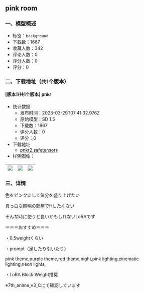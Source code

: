 ## pink room
### 一、模型概述

- 标签：`background`
- 下载数：1667
- 收藏人数：342
- 评论人数：0
- 评分人数：0
- 评分：0

### 二、下载地址（共1个版本）

#### [版本1/共1个版本] pnkr

- 统计数据
  - 发布时间：2023-03-29T07:41:32.976Z
  - 原始模型：SD 1.5
  - 下载数：1667
  - 评分人数：0
  - 评分：0
- 下载地址
  - [pnkr2.safetensors](https://civitai.com/api/download/models/31138)
- 样例图像：

| <img src="https://image.civitai.com/xG1nkqKTMzGDvpLrqFT7WA/88292104-7e15-4a8b-4e91-7182d333bd00/width=450/354179.jpeg" /> | <img src="https://image.civitai.com/xG1nkqKTMzGDvpLrqFT7WA/e323d158-67cf-4986-68d5-402a172cd600/width=450/354178.jpeg" /> | <img src="https://image.civitai.com/xG1nkqKTMzGDvpLrqFT7WA/d0b89e7e-7c0c-4bf1-3db4-44f53685ca00/width=450/354176.jpeg" /> |
| ---- | ---- | ---- |


### 三、详情
<p>色をピンクにして気分を盛り上げたい</p><p>真っ白な照明の部屋でHしたくない</p><p>そんな時に使うと良いかもしれないLoRAです</p><p></p><p>＝＝＝おすすめ＝＝＝</p><p>・0.5weightくらい</p><p>・prompt（足したり引いたり）</p><p>pink theme,purple theme,red theme,night,pink lighting,cinematic lighting,neon lights,</p><p>・LoRA Block Weight推奨</p><p></p><p>※7th_anime_v3_Cにて確認しています</p>